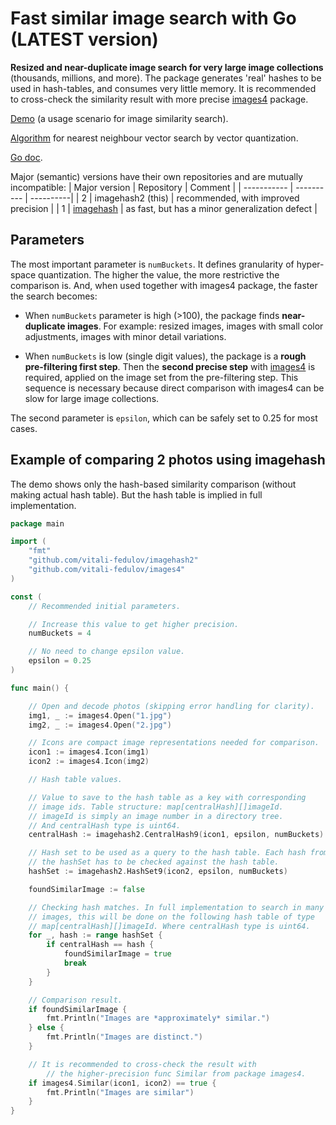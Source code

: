 # Fast similar image search with Go (LATEST version)

**Resized and near-duplicate image search for very large image collections** (thousands, millions, and more). The package generates 'real' hashes to be used in hash-tables, and consumes very little memory. It is recommended to cross-check the similarity result with more precise [images4](https://github.com/vitali-fedulov/images4) package.

[Demo](https://vitali-fedulov.github.io/similar.pictures/) (a usage scenario for image similarity search).

[Algorithm](https://vitali-fedulov.github.io/similar.pictures/algorithm-for-hashing-high-dimensional-float-vectors.html) for nearest neighbour vector search by vector quantization.

[Go doc](https://pkg.go.dev/github.com/vitali-fedulov/imagehash2).

Major (semantic) versions have their own repositories and are mutually incompatible:
| Major version | Repository | Comment |
| ----------- | ---------- | ----------|
| 2 | imagehash2 (this) | recommended, with improved precision |
| 1 | [imagehash](https://github.com/vitali-fedulov/imagehash) | as fast, but has a minor generalization defect |

## Parameters

The most important parameter is `numBuckets`. It defines granularity of hyper-space quantization. The higher the value, the more restrictive the comparison is. And, when used together with images4 package, the faster the search becomes:

* When `numBuckets` parameter is high (>100), the package finds **near-duplicate images**. For example: resized images, images with small color adjustments, images with minor detail variations.

* When `numBuckets` is low (single digit values), the package is a **rough pre-filtering first step**. Then the **second precise step** with [images4](https://github.com/vitali-fedulov/images4) is required, applied on the image set from the pre-filtering step. This sequence is necessary because direct comparison with images4 can be slow for large image collections.

The second parameter is `epsilon`, which can be safely set to 0.25 for most cases.

## Example of comparing 2 photos using imagehash

The demo shows only the hash-based similarity comparison (without making actual hash table). But the hash table is implied in full implementation.

```go
package main

import (
	"fmt"
	"github.com/vitali-fedulov/imagehash2"
	"github.com/vitali-fedulov/images4"
)

const (
	// Recommended initial parameters.

	// Increase this value to get higher precision.
	numBuckets = 4

	// No need to change epsilon value.
	epsilon = 0.25
)

func main() {

	// Open and decode photos (skipping error handling for clarity).
	img1, _ := images4.Open("1.jpg")
	img2, _ := images4.Open("2.jpg")

	// Icons are compact image representations needed for comparison.
	icon1 := images4.Icon(img1)
	icon2 := images4.Icon(img2)

	// Hash table values.

	// Value to save to the hash table as a key with corresponding
	// image ids. Table structure: map[centralHash][]imageId.
	// imageId is simply an image number in a directory tree.
	// And centralHash type is uint64.
	centralHash := imagehash2.CentralHash9(icon1, epsilon, numBuckets)

	// Hash set to be used as a query to the hash table. Each hash from
	// the hashSet has to be checked against the hash table.
	hashSet := imagehash2.HashSet9(icon2, epsilon, numBuckets)

	foundSimilarImage := false

	// Checking hash matches. In full implementation to search in many
	// images, this will be done on the following hash table of type
	// map[centralHash][]imageId. Where centralHash type is uint64.
	for _, hash := range hashSet {
		if centralHash == hash {
			foundSimilarImage = true
			break
		}
	}

	// Comparison result.
	if foundSimilarImage {
		fmt.Println("Images are *approximately* similar.")
	} else {
		fmt.Println("Images are distinct.")
	}

	// It is recommended to cross-check the result with
        // the higher-precision func Similar from package images4.
	if images4.Similar(icon1, icon2) == true {
		fmt.Println("Images are similar")
	}
}
```
